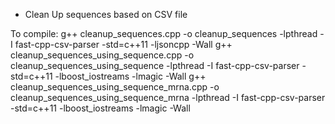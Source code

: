 * Clean Up sequences based on CSV file

To compile: g++ cleanup_sequences.cpp -o cleanup_sequences -lpthread -I fast-cpp-csv-parser -std=c++11 -ljsoncpp -Wall
            g++ cleanup_sequences_using_sequence.cpp -o cleanup_sequences_using_sequence -lpthread -I fast-cpp-csv-parser -std=c++11 -lboost_iostreams -lmagic -Wall
            g++ cleanup_sequences_using_sequence_mrna.cpp -o cleanup_sequences_using_sequence_mrna -lpthread -I fast-cpp-csv-parser -std=c++11 -lboost_iostreams -lmagic -Wall
